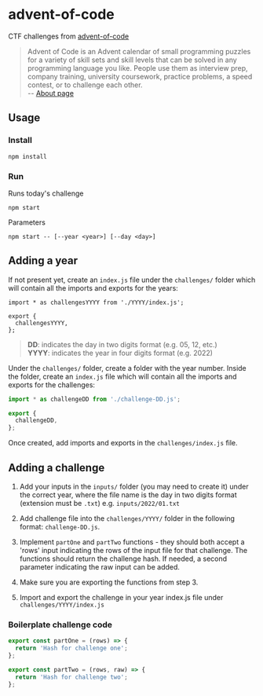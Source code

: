 # advent-of-code

CTF challenges from [advent-of-code](https://adventofcode.com)

> Advent of Code is an Advent calendar of small programming puzzles for a variety of skill sets and skill levels that can be solved in any programming language you like. People use them as interview prep, company training, university coursework, practice problems, a speed contest, or to challenge each other.  
> -- [About page](https://adventofcode.com/about)

## Usage

### Install

```shell
npm install
```

### Run

Runs today's challenge

```shell
npm start
```

Parameters

```shell
npm start -- [--year <year>] [--day <day>] 
```

## Adding a year

If not present yet, create an `index.js` file under the `challenges/` folder which will contain all the imports and exports for the years:

```shell
import * as challengesYYYY from './YYYY/index.js';

export {
  challengesYYYY,
};
```

> **DD**: indicates the day in two digits format (e.g. 05, 12, etc.)  
**YYYY**: indicates the year in four digits format (e.g. 2022)  

Under the `challenges/` folder, create a folder with the year number.
Inside the folder, create an `index.js` file which will contain all the imports and exports for the challenges:

```js
import * as challengeDD from './challenge-DD.js';

export {
  challengeDD,
};
```

Once created, add imports and exports in the `challenges/index.js` file.

## Adding a challenge

1. Add your inputs in the `inputs/` folder (you may need to create it) under the correct year, where the file name is the day in two digits format (extension must be `.txt`) e.g. `inputs/2022/01.txt`

2. Add challenge file into the `challenges/YYYY/` folder in the following format: `challenge-DD.js`.

3. Implement `partOne` and `partTwo` functions - they should both accept a 'rows' input indicating the rows of the input file for that challenge.
The functions should return the challenge hash. If needed, a second parameter indicating the raw input can be added.

4. Make sure you are exporting the functions from step 3.

5. Import and export the challenge in your year index.js file under `challenges/YYYY/index.js`

### Boilerplate challenge code

```js
export const partOne = (rows) => {
  return 'Hash for challenge one';
};

export const partTwo = (rows, raw) => {
  return 'Hash for challenge two';
};
```
